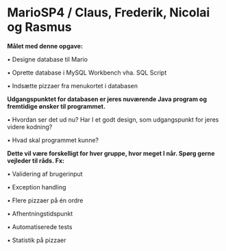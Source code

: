 # MarioSP4 / Claus, Frederik, Nicolai og Rasmus

**Målet med denne opgave:**

• Designe database til Mario

• Oprette database i MySQL Workbench vha. SQL Script

• Indsætte pizzaer fra menukortet i databasen

**Udgangspunktet for databasen er jeres nuværende Java program og fremtidige ønsker til programmet.**

• Hvordan ser det ud nu? Har I et godt design, som udgangspunkt for jeres videre kodning?

• Hvad skal programmet kunne?

**Dette vil være forskelligt for hver gruppe, hvor meget I når. Spørg gerne vejleder til råds. Fx:**

• Validering af brugerinput

• Exception handling

• Flere pizzaer på én ordre

• Afhentningstidspunkt

• Automatiserede tests

• Statistik på pizzaer

